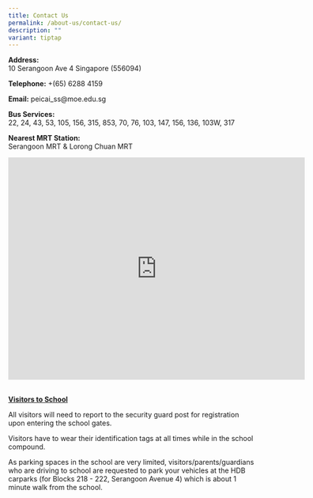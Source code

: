 ```yaml
---
title: Contact Us
permalink: /about-us/contact-us/
description: ""
variant: tiptap
---
```

<p><strong>Address:<br></strong>10 Serangoon Ave 4 Singapore (556094)</p>
<p><strong>Telephone:</strong> +(65) 6288 4159</p>
<p><strong>Email:</strong> peicai_ss@moe.edu.sg</p>
<p><strong>Bus Services:</strong> 
<br>22, 24, 43, 53, 105, 156, 315, 853, 70, 76, 103, 147, 156, 136, 103W,
317</p>
<p><strong>Nearest MRT Station:<br></strong>Serangoon MRT &amp; Lorong Chuan
MRT</p>
<div class="iframe-wrapper">
<iframe height="450" width="600" allowfullscreen="true" frameborder="0" src="https://www.google.com/maps/embed?pb=!1m18!1m12!1m3!1d3988.6954361768435!2d103.86829741410237!3d1.3593732990085698!2m3!1f0!2f0!3f0!3m2!1i1024!2i768!4f13.1!3m3!1m2!1s0x31da1655ac19cd27%3A0xe02914da8bc43449!2sPeicai+Secondary+School!5e0!3m2!1sen!2ssg!4v1538291013916"></iframe>
</div>
<p>
<br><strong><u>Visitors to School</u></strong> 
<br>
</p>
<p>All visitors will need to report to the security guard post for registration
upon entering the school gates.</p>
<p>Visitors have to wear their identification tags at all times while in
the school compound.</p>
<p>As parking spaces in the school are very limited, visitors/parents/guardians
who are driving to school are requested to park your vehicles at the HDB
carparks (for Blocks 218 - 222, Serangoon Avenue 4) which is about 1 minute
walk from the school.</p>